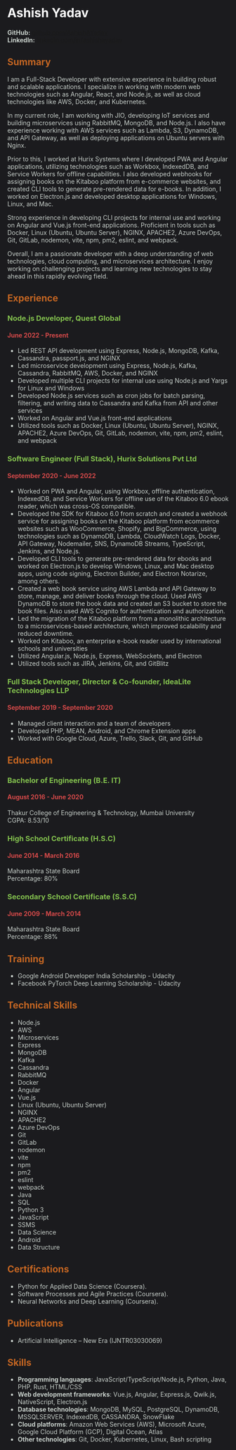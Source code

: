 # Ashish Yadav

**GitHub:** [github.com/AshishAYadav](https://github.com/AshishAYadav)\
**LinkedIn:** [linkedin.com/in/ashishayadav](https://www.linkedin.com/in/ashishayadav)

## Summary

I am a Full-Stack Developer with extensive experience in building robust and scalable applications. I specialize in working with modern web technologies such as Angular, React, and Node.js, as well as cloud technologies like AWS, Docker, and Kubernetes.

In my current role, I am working with JIO, developing IoT services and building microservices using RabbitMQ, MongoDB, and Node.js. I also have experience working with AWS services such as Lambda, S3, DynamoDB, and API Gateway, as well as deploying applications on Ubuntu servers with Nginx.

Prior to this, I worked at Hurix Systems where I developed PWA and Angular applications, utilizing technologies such as Workbox, IndexedDB, and Service Workers for offline capabilities. I also developed webhooks for assigning books on the Kitaboo platform from e-commerce websites, and created CLI tools to generate pre-rendered data for e-books. In addition, I worked on Electron.js and developed desktop applications for Windows, Linux, and Mac.

Strong experience in developing CLI projects for internal use and working on Angular and Vue.js front-end applications. Proficient in tools such as Docker, Linux (Ubuntu, Ubuntu Server), NGINX, APACHE2, Azure DevOps, Git, GitLab, nodemon, vite, npm, pm2, eslint, and webpack.

Overall, I am a passionate developer with a deep understanding of web technologies, cloud computing, and microservices architecture. I enjoy working on challenging projects and learning new technologies to stay ahead in this rapidly evolving field.


## Experience

### Node.js Developer, Quest Global
#### June 2022 - Present

- Led REST API development using Express, Node.js, MongoDB, Kafka, Cassandra, passport.js, and NGINX
- Led microservice development using Express, Node.js, Kafka, Cassandra, RabbitMQ, AWS, Docker, and NGINX
- Developed multiple CLI projects for internal use using Node.js and Yargs for Linux and Windows
- Developed Node.js services such as cron jobs for batch parsing, filtering, and writing data to Cassandra and Kafka from API and other services
- Worked on Angular and Vue.js front-end applications
- Utilized tools such as Docker, Linux (Ubuntu, Ubuntu Server), NGINX, APACHE2, Azure DevOps, Git, GitLab, nodemon, vite, npm, pm2, eslint, and webpack

### Software Engineer (Full Stack), Hurix Solutions Pvt Ltd
#### September 2020 - June 2022

- Worked on PWA and Angular, using Workbox, offline authentication, IndexedDB, and Service Workers for offline use of the Kitaboo 6.0 ebook reader, which was cross-OS compatible.
- Developed the SDK for Kitaboo 6.0 from scratch and created a webhook service for assigning books on the Kitaboo platform from ecommerce websites such as WooCommerce, Shopify, and BigCommerce, using technologies such as DynamoDB, Lambda, CloudWatch Logs, Docker, API Gateway, Nodemailer, SNS, DynamoDB Streams, TypeScript, Jenkins, and Node.js.
- Developed CLI tools to generate pre-rendered data for ebooks and worked on Electron.js to develop Windows, Linux, and Mac desktop apps, using code signing, Electron Builder, and Electron Notarize, among others.
- Created a web book service using AWS Lambda and API Gateway to store, manage, and deliver books through the cloud. Used AWS DynamoDB to store the book data and created an S3 bucket to store the book files. Also used AWS Cognito for authentication and authorization.
- Led the migration of the Kitaboo platform from a monolithic architecture to a microservices-based architecture, which improved scalability and reduced downtime.
- Worked on Kitaboo, an enterprise e-book reader used by international schools and universities
- Utilized Angular.js, Node.js, Express, WebSockets, and Electron
- Utilized tools such as JIRA, Jenkins, Git, and GitBlitz

### Full Stack Developer, Director & Co-founder, IdeaLite Technologies LLP
#### September 2019 - September 2020

- Managed client interaction and a team of developers
- Developed PHP, MEAN, Android, and Chrome Extension apps
- Worked with Google Cloud, Azure, Trello, Slack, Git, and GitHub

## Education

### Bachelor of Engineering (B.E. IT)
#### August 2016 - June 2020

Thakur College of Engineering & Technology, Mumbai University\
CGPA: 8.53/10

### High School Certificate (H.S.C)
#### June 2014 - March 2016

Maharashtra State Board\
Percentage: 80%

### Secondary School Certificate (S.S.C)
#### June 2009 - March 2014

Maharashtra State Board\
Percentage: 88%

## Training

- Google Android Developer India Scholarship - Udacity
- Facebook PyTorch Deep Learning Scholarship - Udacity

## Technical Skills

- Node.js
- AWS
- Microservices
- Express
- MongoDB
- Kafka
- Cassandra
- RabbitMQ
- Docker
- Angular
- Vue.js
- Linux (Ubuntu, Ubuntu Server)
- NGINX
- APACHE2
- Azure DevOps
- Git
- GitLab
- nodemon
- vite
- npm
- pm2
- eslint
- webpack
- Java
- SQL
- Python 3
- JavaScript
- SSMS
- Data Science
- Android
- Data Structure

## Certifications
- Python for Applied Data
Science (Coursera).
- Software Processes and Agile
Practices (Coursera).
- Neural Networks and Deep Learning (Coursera).

## Publications
- Artificial Intelligence – New Era
(IJNTR03030069)

## Skills
- **Programming languages**: JavaScript/TypeScript/Node.js, Python, Java, PHP, Rust, HTML/CSS
- **Web development frameworks**: Vue.js, Angular, Express.js, Qwik.js, NativeScript, Electron.js
- **Database technologies**: MongoDB, MySQL, PostgreSQL, DynamoDB, MSSQLSERVER, IndexedDB, CASSANDRA, SnowFlake
- **Cloud platforms**: Amazon Web Services (AWS), Microsoft Azure, Google Cloud Platform (GCP), Digital Ocean, Atlas
- **Other technologies**: Git, Docker, Kubernetes, Linux, Bash scripting

<style>
  
* {
    /* background-color: #1b1b1e; */
    /* color: #0a244d; */
    /* color: #8cabd9; */
    color: hsl(146deg 8% 80%)
}

p {
  color: hsl(146deg 8% 80%);
}

h4 {
  color: hsl(0deg 62% 56%); 
}

h3 {
  color: hsl(92deg 48% 53%);; 
}

em {
  color: hsl(210, 50%, 72%);
}

h1 { 
    color: hsl(0deg 0% 100%);
}

h2 {
  color: hsl(25, 70%, 45%);
}
html {
  background-color: #1b1b1e;
}
</style>
